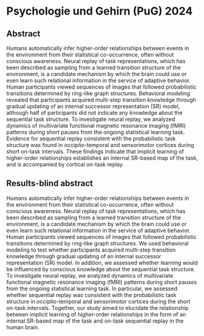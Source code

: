 # Psychologie und Gehirn (PuG) 2024

## Abstract

Humans automatically infer higher-order relationships between events in the environment from their statistical co-occurrence, often without conscious awareness.
Neural replay of task representations, which has been described as sampling from a learned transition structure of the environment, is a candidate mechanism by which the brain could use or even learn such relational information in the service of adaptive behavior.
Human participants viewed sequences of images that followed probabilistic transitions determined by ring-like graph structures.
Behavioral modeling revealed that participants acquired multi-step transition knowledge through gradual updating of an internal successor representation (SR) model, although half of participants did not indicate any knowledge about the sequential task structure.
To investigate neural replay, we analyzed dynamics of multivariate functional magnetic resonance imaging (fMRI) patterns during short pauses from the ongoing statistical learning task.
Evidence for sequential replay consistent with the probabilistic task structure was found in occipito-temporal and sensorimotor cortices during short on-task intervals.
These findings indicate that implicit learning of higher-order relationships establishes an internal SR-based map of the task, and is accompanied by cortical on-task replay.

## Results-blind abstract

Humans automatically infer higher-order relationships between events in the environment from their statistical co-occurrence, often without conscious awareness.
Neural replay of task representations, which has been described as sampling from a learned transition structure of the environment, is a candidate mechanism by which the brain could use or even learn such relational information in the service of adaptive behavior.
Human participants viewed sequences of images that followed probabilistic transitions determined by ring-like graph structures.
We used behavioral modeling to test whether participants acquired multi-step transition knowledge through gradual updating of an internal successor representation (SR) model.
In addition, we assessed whether learning would be influenced by conscious knowledge about the sequential task structure.
To investigate neural replay, we analyzed dynamics of multivariate functional magnetic resonance imaging (fMRI) patterns during short pauses from the ongoing statistical learning task.
In particular, we assessed whether sequential replay was consistent with the probabilistic task structure in occipito-temporal and sensorimotor cortices during the short on-task intervals.
Together, our study aimed to elucidate the relationship between implicit learning of higher-order relationships in the form of an internal SR-based map of the task and on-task sequential replay in the human brain.
